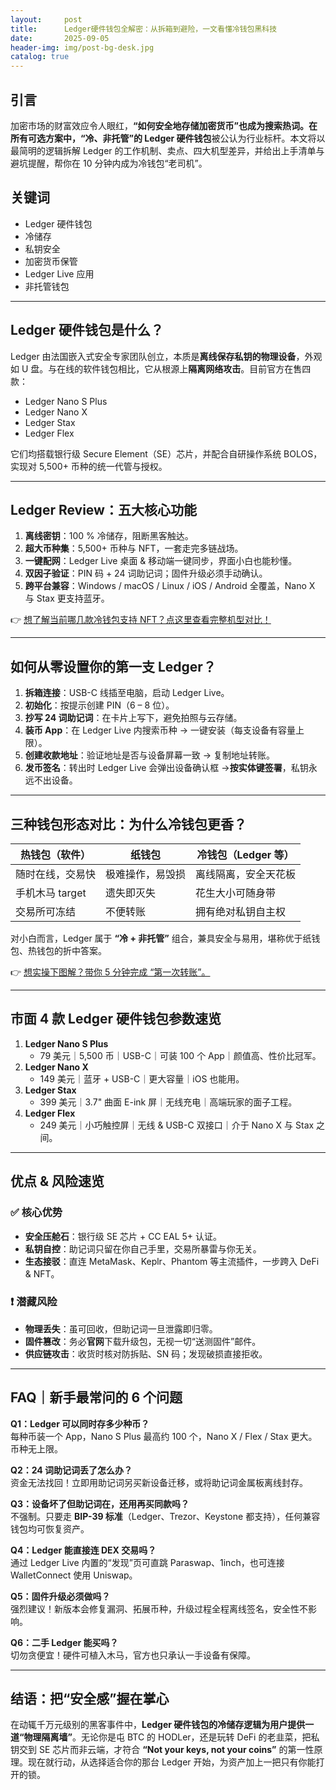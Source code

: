 ```yaml
---
layout:     post
title:      Ledger硬件钱包全解密：从拆箱到避险，一文看懂冷钱包黑科技
date:       2025-09-05
header-img: img/post-bg-desk.jpg
catalog: true
---
```


## 引言
加密市场的财富效应令人眼红，**“如何安全地存储加密货币”**也成为搜索热词。在所有可选方案中，**“冷、非托管”的 Ledger 硬件钱包**被公认为行业标杆。本文将以最简明的逻辑拆解 Ledger 的工作机制、卖点、四大机型差异，并给出上手清单与避坑提醒，帮你在 10 分钟内成为冷钱包“老司机”。

## 关键词
- Ledger 硬件钱包  
- 冷储存  
- 私钥安全  
- 加密货币保管  
- Ledger Live 应用  
- 非托管钱包

---

## Ledger 硬件钱包是什么？
Ledger 由法国嵌入式安全专家团队创立，本质是**离线保存私钥的物理设备**，外观如 U 盘。与在线的软件钱包相比，它从根源上**隔离网络攻击**。目前官方在售四款：  
- Ledger Nano S Plus  
- Ledger Nano X  
- Ledger Stax  
- Ledger Flex  

它们均搭载银行级 Secure Element（SE）芯片，并配合自研操作系统 BOLOS，实现对 5,500+ 币种的统一代管与授权。

---

## Ledger Review：五大核心功能
1. **离线密钥**：100 % 冷储存，阻断黑客触达。  
2. **超大币种集**：5,500+ 币种与 NFT，一套走完多链战场。  
3. **一键配网**：Ledger Live 桌面 & 移动端一键同步，界面小白也能秒懂。  
4. **双因子验证**：PIN 码 + 24 词助记词；固件升级必须手动确认。  
5. **跨平台兼容**：Windows / macOS / Linux / iOS / Android 全覆盖，Nano X 与 Stax 更支持蓝牙。

👉 [想了解当前哪几款冷钱包支持 NFT？点这里查看完整机型对比！](https://okxdog.com/)

---

## 如何从零设置你的第一支 Ledger？
1. **拆箱连接**：USB-C 线插至电脑，启动 Ledger Live。  
2. **初始化**：按提示创建 PIN（6 – 8 位）。  
3. **抄写 24 词助记词**：在卡片上写下，避免拍照与云存储。  
4. **装币 App**：在 Ledger Live 内搜索币种 → 一键安装（每支设备有容量上限）。  
5. **创建收款地址**：验证地址是否与设备屏幕一致 → 复制地址转账。  
6. **发币签名**：转出时 Ledger Live 会弹出设备确认框 →**按实体键签署**，私钥永远不出设备。

---

## 三种钱包形态对比：为什么冷钱包更香？
| 热钱包（软件） | 纸钱包 | 冷钱包（Ledger 等） |
|----------------|--------|----------------------|
| 随时在线，交易快 | 极难操作，易毁损 | 离线隔离，安全天花板 |
| 手机木马 target | 遗失即灭失 | 花生大小可随身带 |
| 交易所可冻结 | 不便转账 | 拥有绝对私钥自主权 |

对小白而言，Ledger 属于 **“冷 + 非托管”** 组合，兼具安全与易用，堪称优于纸钱包、热钱包的折中答案。

👉 [想实操下图解？带你 5 分钟完成 “第一次转账”。](https://okxdog.com/)

---

## 市面 4 款 Ledger 硬件钱包参数速览
1. **Ledger Nano S Plus**  
   - 79 美元｜5,500 币｜USB-C｜可装 100 个 App｜颜值高、性价比冠军。  
2. **Ledger Nano X**  
   - 149 美元｜蓝牙 + USB-C｜更大容量｜iOS 也能用。  
3. **Ledger Stax**  
   - 399 美元｜3.7" 曲面 E-ink 屏｜无线充电｜高端玩家的面子工程。  
4. **Ledger Flex**  
   - 249 美元｜小巧触控屏｜无线 & USB-C 双接口｜介于 Nano X 与 Stax 之间。

---

## 优点 & 风险速览

### ✅ 核心优势
- **安全压舱石**：银行级 SE 芯片 + CC EAL 5+ 认证。  
- **私钥自控**：助记词只留在你自己手里，交易所暴雷与你无关。  
- **生态接驳**：直连 MetaMask、Keplr、Phantom 等主流插件，一步跨入 DeFi & NFT。

### ❗ 潜藏风险
- **物理丢失**：虽可回收，但助记词一旦泄露即归零。  
- **固件篡改**：务必**官网**下载升级包，无视一切“送测固件”邮件。  
- **供应链攻击**：收货时核对防拆贴、SN 码；发现破损直接拒收。

---

## FAQ｜新手最常问的 6 个问题
**Q1：Ledger 可以同时存多少种币？**  
每种币装一个 App，Nano S Plus 最高约 100 个，Nano X / Flex / Stax 更大。币种无上限。

**Q2：24 词助记词丢了怎么办？**  
资金无法找回！立即用助记词另买新设备迁移，或将助记词金属板离线封存。

**Q3：设备坏了但助记词在，还用再买同款吗？**  
不强制。只要走 **BIP-39 标准**（Ledger、Trezor、Keystone 都支持），任何兼容钱包均可恢复资产。

**Q4：Ledger 能直接连 DEX 交易吗？**  
通过 Ledger Live 内置的“发现”页可直跳 Paraswap、1inch，也可连接 WalletConnect 使用 Uniswap。

**Q5：固件升级必须做吗？**  
强烈建议！新版本会修复漏洞、拓展币种，升级过程全程离线签名，安全性不影响。

**Q6：二手 Ledger 能买吗？**  
切勿贪便宜！硬件可植入木马，官方也只承认一手设备有保障。

---

## 结语：把“安全感”握在掌心
在动辄千万元级别的黑客事件中，**Ledger 硬件钱包的冷储存逻辑为用户提供一道“物理隔离墙”**。无论你是屯 BTC 的 HODLer，还是玩转 DeFi 的老韭菜，把私钥交到 SE 芯片而非云端，才符合 **“Not your keys, not your coins”** 的第一性原理。现在就行动，从选择适合你的那台 Ledger 开始，为资产加上一把只有你能打开的锁。